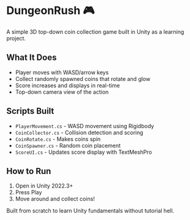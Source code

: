 # DungeonRush 🎮

A simple 3D top-down coin collection game built in Unity as a learning project.

## What It Does

- Player moves with WASD/arrow keys
- Collect randomly spawned coins that rotate and glow
- Score increases and displays in real-time
- Top-down camera view of the action

## Scripts Built

- `PlayerMovement.cs` - WASD movement using Rigidbody
- `CoinCollector.cs` - Collision detection and scoring
- `CoinRotate.cs` - Makes coins spin
- `CoinSpawner.cs` - Random coin placement
- `ScoreUI.cs` - Updates score display with TextMeshPro

## How to Run

1. Open in Unity 2022.3+
2. Press Play
3. Move around and collect coins!

Built from scratch to learn Unity fundamentals without tutorial hell.
